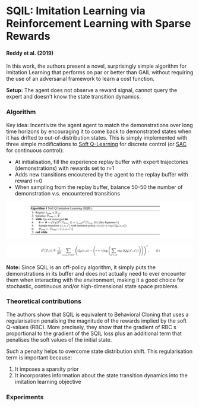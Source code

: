 # SQIL: Imitation Learning via Reinforcement Learning with Sparse Rewards
#### Reddy et al. (2019)

In this work, the authors present a novel, surprisingly simple algorithm for Imitation Learning that performs on par or better than GAIL without requiring the use of an adversarial framework to learn a cost function.

**Setup:** The agent does not observe a reward signal, cannot query the expert and doesn't know the state transition dynamics.

### Algorithm

Key idea: Incentivize the agent agent to match the demonstrations over long time horizons by encouraging it to come back to demonstrated states when it has drifted to out-of-distribution states. This is simply implemented with three simple modifications to [Soft Q-Learning](https://dl.acm.org/doi/10.5555/3305381.3305521) for discrete control (or [SAC](https://arxiv.org/abs/1801.01290) for continuous control):

  * At initialisation, fill the experience replay buffer with expert trajectories (demonstrations) with rewards set to r=1
  * Adds new transitions encoutered by the agent to the replay buffer with reward r=0
  * When sampling from the replay buffer, balance 50-50 the number of demonstration v.s. encountered transitions

![](SQIL_fig1.png)

![](SQIL_eq1.png)

**Note:** Since SQIL is an off-policy algorithm, it simply puts the demonstrations in its buffer and does not actually need to ever encounter them when interacting with the environment, making it a good choice for stochastic, continuous and/or high-dimensional state space problems.

### Theoretical contributions

The authors show that SQIL is equivalent to Behavioral Cloning that uses a regularisation penalising the magnitude of the rewards implied by the soft Q-values (RBC). More precisely, they show that the gradient of RBC s proportional to the gradient of the SQIL loss plus an additional term that penalises the soft values of the initial state.

Such a penalty helps to overcome state distribution shift. This regularisation term is important because:

  1. It imposes a sparsity prior
  2. It incorporates information about the state transition dynamics into the imitation learning objective

### Experiments


